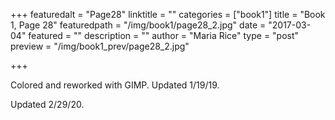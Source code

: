 +++
featuredalt = "Page28"
linktitle = ""
categories = ["book1"]
title = "Book 1, Page 28"
featuredpath = "/img/book1/page28_2.jpg"
date = "2017-03-04"
featured = ""
description = ""
author = "Maria Rice"
type = "post"
preview = "/img/book1_prev/page28_2.jpg"

+++

Colored and reworked with GIMP. Updated 1/19/19.

Updated 2/29/20.